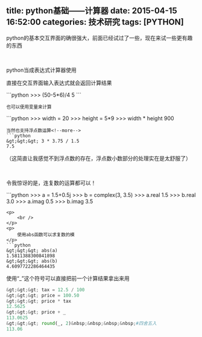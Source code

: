 title: python基础——计算器
date: 2015-04-15 16:52:00
categories: 技术研究
tags: [PYTHON]
---
<p>
	python的基本交互界面的确很强大，前面已经试过了一些，现在来试一些更有趣的东西
</p>
<p>
	<br />
</p>
<p>
	python当成表达式计算器使用
</p>
<p>
	直接在交互界面输入表达式就会返回计算结果
</p>
```python
&gt;&gt;&gt; (50-5*6)/4
5
```
<p>
	<span style="font-size:12px;">也可以使用变量来计算</span> 
</p>
```python
&gt;&gt;&gt; width = 20
&gt;&gt;&gt; height = 5*9
&gt;&gt;&gt; width * height
900

```
当然也支持浮点数运算<!--more-->
```python
&gt;&gt;&gt; 3 * 3.75 / 1.5
7.5

```
（这简直让我感觉不到浮点数的存在，浮点数小数部分的处理实在是太舒服了）
<p>
	<br />
</p>
<p>
	令我惊讶的是，连复数的运算都可以！
</p>
```python
&gt;&gt;&gt; a = 1.5+0.5j
&gt;&gt;&gt; b = complex(3, 3.5)
&gt;&gt;&gt; a.real
1.5
&gt;&gt;&gt; b.real
3.0
&gt;&gt;&gt; a.imag
0.5
&gt;&gt;&gt; b.imag
3.5

```
<p>
	<br />
</p>
<p>
	使用abs函数可以求复数的模
</p>
```python
&gt;&gt;&gt; abs(a)
1.5811388300841898
&gt;&gt;&gt; abs(b)
4.6097722286464435

```
使用“_”这个符号可以直接把前一个计算结果拿出来用
```python
&gt;&gt;&gt; tax = 12.5 / 100
&gt;&gt;&gt; price = 100.50
&gt;&gt;&gt; price * tax
12.5625
&gt;&gt;&gt; price + _
113.0625
&gt;&gt;&gt; round(_, 2)&nbsp;&nbsp;&nbsp;&nbsp;#四舍五入
113.06
```
<p>
	<br />
</p>